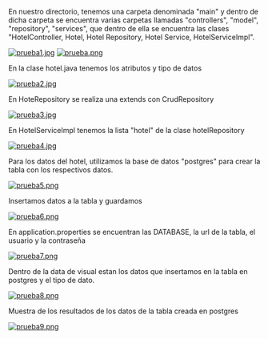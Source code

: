 En nuestro directorio, tenemos una carpeta denominada "main" y dentro de dicha carpeta se encuentra varias carpetas llamadas "controllers", "model", "repository", "services", que dentro de ella se encuentra las clases "HotelController, Hotel, Hotel Repository, Hotel Service, HotelServiceImpl".

[![prueba1.jpg](https://i.postimg.cc/sg7WBCY6/prueba1.jpg)](https://postimg.cc/WdpzKKfg)
[![prueba.png](https://i.postimg.cc/wxFYp1nF/prueba.png)](https://postimg.cc/t71Md4qV)

En la clase hotel.java tenemos los atributos y tipo de datos

[![prueba2.jpg](https://i.postimg.cc/6qF73Myx/prueba2.jpg)](https://postimg.cc/xNyjpyv6)

En HoteRepository se realiza una extends con CrudRepository

[![prueba3.jpg](https://i.postimg.cc/Yjc9kjsp/prueba3.jpg)](https://postimg.cc/sGcy4fz8)

En HotelServiceImpl tenemos la lista "hotel" de la clase hotelRepository

[![prueba4.jpg](https://i.postimg.cc/3wL2hCCY/prueba4.jpg)](https://postimg.cc/06wzdSBB)

Para los datos del hotel, utilizamos la base de datos "postgres" para crear la tabla con los respectivos datos.

[![prueba5.png](https://i.postimg.cc/rmrsHSfh/prueba5.png)](https://postimg.cc/gXGGX6FR)

Insertamos datos a la tabla y guardamos

[![prueba6.png](https://i.postimg.cc/x8QfFBJC/prueba6.png)](https://postimg.cc/tZrGsSzQ)

En application.properties se encuentran las DATABASE, la url de la tabla, el usuario y la contraseña

[![prueba7.png](https://i.postimg.cc/JnxrvPb5/prueba7.png)](https://postimg.cc/vg1w6724)

Dentro de la data de visual estan los datos que insertamos en la tabla en postgres y el tipo de dato.

[![prueba8.png](https://i.postimg.cc/CKHSnm6p/prueba8.png)](https://postimg.cc/4KdrrbgW)

Muestra de los resultados de los datos de la tabla creada en postgres

[![prueba9.png](https://i.postimg.cc/fbM1pZ51/prueba9.png)](https://postimg.cc/tsmrnKKz)
